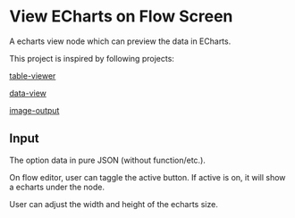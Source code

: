 # View ECharts on Flow Screen

A echarts view node which can preview the data in ECharts.

This project is inspired by following projects:

[table-viewer](https://github.com/GuanyiLi-Craig/node-red-contrib-data-table-viewer)

[data-view](https://github.com/mblackstock/node-red-contrib-data-view)

[image-output](https://github.com/rikukissa/node-red-contrib-image-output)

## Input

The option data in pure JSON (without function/etc.).


On flow editor, user can taggle the active button. If active is on, it will show a echarts under the node. 

User can adjust the width and height of the echarts size.
